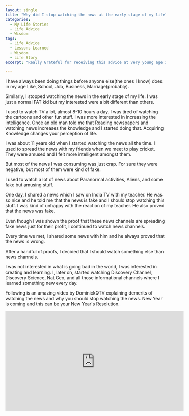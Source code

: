 ```yaml
---
layout: single
title: "Why did I stop watching the news at the early stage of my life?"
categories:
  - My Life Stories
  - Life Advice
  - Wisdom
tags:
  - Life Advice
  - Lessons Learned
  - Wisdom
  - Life Story
excerpt: "Really Grateful for receiving this advice at very young age in my life. This really can change your perception of life."

---
```


I have always been doing things before anyone else(the ones I know) does in my age Like, School, Job, Business, Marriage(probably).

Similarly, I stopped watching the news in the early stage of my life. I was just a normal FAT kid but my interested were a bit different than others.

I used to watch TV a lot, almost 8-10 hours a day. I was tired of watching the cartoons and other fun stuff. I was more interested in increasing the intelligence.
Once an old man told me that Reading newspapers and watching news increases the knowledge and I started doing that. Acquiring Knowledge changes your perception of life.

I was about 11 years old when I started watching the news all the time. I used to spread the news with my friends when we meet to play cricket. They were amused and I felt more intelligent amongst them.

But most of the news I was consuming was just crap. For sure they were negative, but most of them were kind of fake.

I used to watch a lot of news about Paranormal activities, Aliens, and some fake but amusing stuff.

One day, I shared a news which I saw on India TV with my teacher. He was so nice and he told me that the news is fake and I should stop watching this stuff.
I was kind of unhappy with the reaction of my teacher. He also proved that the news was fake.

Even though I was shown the proof that these news channels are spreading fake news just for their profit, I continued to watch news channels.

Every time we met, I shared some news with him and he always proved that the news is wrong.

After a handful of proofs, I decided that I should watch something else than news channels.

I was not interested in what is going bad in the world, I was interested in creating and learning.
I, later on, started watching Discovery Channel, Discovery Science, Nat Geo, and all those informational channels where I learned something new every day.

Following is an amazing video by DominickQTV explaining demerits of watching the news and why you should stop watching the news.
New Year is coming and this can be your New Year's Resolution.

<iframe width="560" height="315" src="https://www.youtube.com/embed/yYMN7o1Pw48" frameborder="0" allowfullscreen></iframe>
